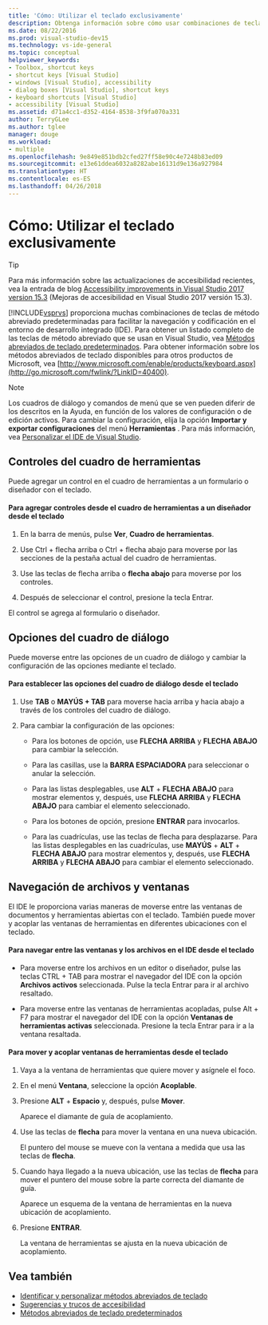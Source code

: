 ```yaml
---
title: 'Cómo: Utilizar el teclado exclusivamente'
description: Obtenga información sobre cómo usar combinaciones de teclas de método abreviado predeterminadas para facilitar la navegación y codificación en el entorno de desarrollo integrado (IDE) de Visual Studio.
ms.date: 08/22/2016
ms.prod: visual-studio-dev15
ms.technology: vs-ide-general
ms.topic: conceptual
helpviewer_keywords:
- Toolbox, shortcut keys
- shortcut keys [Visual Studio]
- windows [Visual Studio], accessibility
- dialog boxes [Visual Studio], shortcut keys
- keyboard shortcuts [Visual Studio]
- accessibility [Visual Studio]
ms.assetid: d71a4cc1-d352-4164-8538-3f9fa070a331
author: TerryGLee
ms.author: tglee
manager: douge
ms.workload:
- multiple
ms.openlocfilehash: 9e849e851bdb2cfed27ff58e90c4e7248b83ed09
ms.sourcegitcommit: e13e61ddea6032a8282abe16131d9e136a927984
ms.translationtype: HT
ms.contentlocale: es-ES
ms.lasthandoff: 04/26/2018
---
```

# <a name="how-to-use-the-keyboard-exclusively"></a>Cómo: Utilizar el teclado exclusivamente

> [!TIP]
> Para más información sobre las actualizaciones de accesibilidad recientes, vea la entrada de blog [Accessibility improvements in Visual Studio 2017 version 15.3](https://blogs.msdn.microsoft.com/visualstudio/2017/08/14/accessibility-improvements-in-visual-studio-2017-version-15-3/) (Mejoras de accesibilidad en Visual Studio 2017 versión 15.3).

[!INCLUDE[vsprvs](../../code-quality/includes/vsprvs_md.md)] proporciona muchas combinaciones de teclas de método abreviado predeterminadas para facilitar la navegación y codificación en el entorno de desarrollo integrado (IDE). Para obtener un listado completo de las teclas de método abreviado que se usan en Visual Studio, vea [Métodos abreviados de teclado predeterminados](../../ide/default-keyboard-shortcuts-in-visual-studio.md). Para obtener información sobre los métodos abreviados de teclado disponibles para otros productos de Microsoft, vea [http://www.microsoft.com/enable/products/keyboard.aspx](http://go.microsoft.com/fwlink/?LinkID=40400).

> [!NOTE]
> Los cuadros de diálogo y comandos de menú que se ven pueden diferir de los descritos en la Ayuda, en función de los valores de configuración o de edición activos. Para cambiar la configuración, elija la opción **Importar y exportar configuraciones** del menú **Herramientas** . Para más información, vea [Personalizar el IDE de Visual Studio](../../ide/personalizing-the-visual-studio-ide.md).


## <a name="toolbox-controls"></a>Controles del cuadro de herramientas

 Puede agregar un control en el cuadro de herramientas a un formulario o diseñador con el teclado.

#### <a name="to-add-controls-from-the-toolbox-to-a-designer-from-the-keyboard"></a>Para agregar controles desde el cuadro de herramientas a un diseñador desde el teclado

1.  En la barra de menús, pulse **Ver**, **Cuadro de herramientas**.

2.  Use Ctrl + flecha arriba o Ctrl + flecha abajo para moverse por las secciones de la pestaña actual del cuadro de herramientas.

3.  Use las teclas de flecha arriba o **flecha abajo** para moverse por los controles.

4.  Después de seleccionar el control, presione la tecla Entrar.

 El control se agrega al formulario o diseñador.

## <a name="dialog-box-options"></a>Opciones del cuadro de diálogo

 Puede moverse entre las opciones de un cuadro de diálogo y cambiar la configuración de las opciones mediante el teclado.

#### <a name="to-set-dialog-box-options-from-the-keyboard"></a>Para establecer las opciones del cuadro de diálogo desde el teclado

1.  Use **TAB** o **MAYÚS + TAB** para moverse hacia arriba y hacia abajo a través de los controles del cuadro de diálogo.

2.  Para cambiar la configuración de las opciones:

    -   Para los botones de opción, use **FLECHA ARRIBA** y **FLECHA ABAJO** para cambiar la selección.

    -   Para las casillas, use la **BARRA ESPACIADORA** para seleccionar o anular la selección.

    -   Para las listas desplegables, use **ALT** + **FLECHA ABAJO** para mostrar elementos y, después, use **FLECHA ARRIBA** y **FLECHA ABAJO** para cambiar el elemento seleccionado.

    -   Para los botones de opción, presione **ENTRAR** para invocarlos.

    -   Para las cuadrículas, use las teclas de flecha para desplazarse. Para las listas desplegables en las cuadrículas, use **MAYÚS** + **ALT** + **FLECHA ABAJO** para mostrar elementos y, después, use **FLECHA ARRIBA** y **FLECHA ABAJO** para cambiar el elemento seleccionado.

## <a name="window-and-file-navigation"></a>Navegación de archivos y ventanas

 El IDE le proporciona varias maneras de moverse entre las ventanas de documentos y herramientas abiertas con el teclado. También puede mover y acoplar las ventanas de herramientas en diferentes ubicaciones con el teclado.

#### <a name="to-navigate-among-windows-and-files-in-the-ide-from-the-keyboard"></a>Para navegar entre las ventanas y los archivos en el IDE desde el teclado

-   Para moverse entre los archivos en un editor o diseñador, pulse las teclas CTRL + TAB para mostrar el navegador del IDE con la opción **Archivos activos** seleccionada. Pulse la tecla Entrar para ir al archivo resaltado.

-   Para moverse entre las ventanas de herramientas acopladas, pulse Alt + F7 para mostrar el navegador del IDE con la opción **Ventanas de herramientas activas** seleccionada. Presione la tecla Entrar para ir a la ventana resaltada.

#### <a name="to-move-and-dock-tool-windows-from-the-keyboard"></a>Para mover y acoplar ventanas de herramientas desde el teclado

1.  Vaya a la ventana de herramientas que quiere mover y asígnele el foco.

2.  En el menú **Ventana**, seleccione la opción **Acoplable**.

3.  Presione **ALT** + **Espacio** y, después, pulse **Mover**.

     Aparece el diamante de guía de acoplamiento.

4.  Use las teclas de **flecha** para mover la ventana en una nueva ubicación.

     El puntero del mouse se mueve con la ventana a medida que usa las teclas de **flecha**.

5.  Cuando haya llegado a la nueva ubicación, use las teclas de **flecha** para mover el puntero del mouse sobre la parte correcta del diamante de guía.

     Aparece un esquema de la ventana de herramientas en la nueva ubicación de acoplamiento.

6.  Presione **ENTRAR**.

     La ventana de herramientas se ajusta en la nueva ubicación de acoplamiento.

## <a name="see-also"></a>Vea también

* [Identificar y personalizar métodos abreviados de teclado](../../ide/identifying-and-customizing-keyboard-shortcuts-in-visual-studio.md)
* [Sugerencias y trucos de accesibilidad](../../ide/reference/accessibility-tips-and-tricks.md)
* [Métodos abreviados de teclado predeterminados](../../ide/default-keyboard-shortcuts-in-visual-studio.md)
